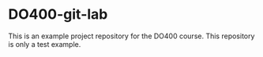 # DO400-git-lab

This is an example project repository for the DO400 course.
This repository is only a test example.
